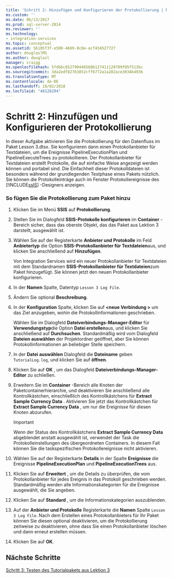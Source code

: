 ```yaml
---
title: 'Schritt 2: Hinzufügen und Konfigurieren der Protokollierung | Microsoft-Dokumentation'
ms.custom: ''
ms.date: 06/13/2017
ms.prod: sql-server-2014
ms.reviewer: ''
ms.technology:
- integration-services
ms.topic: conceptual
ms.assetid: 56105f3f-e500-4669-8c8e-acf434527727
author: douglaslMS
ms.author: douglasl
manager: craigg
ms.openlocfilehash: 5fdbbc852790446560b127411120709f05f513bc
ms.sourcegitcommit: 3da2edf82763852cff6772a1a282ace3034b4936
ms.translationtype: MT
ms.contentlocale: de-DE
ms.lasthandoff: 10/02/2018
ms.locfileid: "48128294"
---
```

# <a name="step-2-adding-and-configuring-logging"></a>Schritt 2: Hinzufügen und Konfigurieren der Protokollierung
  In dieser Aufgabe aktivieren Sie die Protokollierung für den Datenfluss im Paket Lesson 3.dtsx. Sie konfigurieren dann einen Protokollanbieter für Textdateien, um die Ereignisse PipelineExecutionPlan und PipelineExecuteTrees zu protokollieren. Der Protokollanbieter für Textdateien erstellt Protokolle, die auf einfache Weise angezeigt werden können und portabel sind. Die Einfachheit dieser Protokolldateien ist besonders während der grundlegenden Testphase eines Pakets nützlich. Sie können die Protokolleinträge auch im Fenster Protokollereignisse des [!INCLUDE[ssIS](../includes/ssis-md.md)] -Designers anzeigen.  
  
### <a name="to-add-logging-to-the-package"></a>So fügen Sie die Protokollierung zum Paket hinzu  
  
1.  Klicken Sie im Menü **SSIS** auf **Protokollierung**.  
  
2.  Stellen Sie im Dialogfeld **SSIS-Protokolle konfigurieren** im **Container** -Bereich sicher, dass das oberste Objekt, das das Paket aus Lektion 3 darstellt, ausgewählt ist.  
  
3.  Wählen Sie auf der Registerkarte **Anbieter und Protokolle** im Feld **Anbietertyp** die Option **SSIS-Protokollanbieter für Textdateien**aus, und klicken Sie anschließend auf **Hinzufügen**.  
  
     Von Integration Services wird ein neuer Protokollanbieter für Textdateien mit dem Standardnamen **SSIS-Protokollanbieter für Textdateien**zum Paket hinzugefügt. Sie können jetzt den neuen Protokollanbieter konfigurieren.  
  
4.  In der **Namen** Spalte, Datentyp `Lesson 3 Log File`.  
  
5.  Ändern Sie optional **Beschreibung**.  
  
6.  In der **Konfiguration** Spalte, klicken Sie auf  **\<neue Verbindung >** um das Ziel anzugeben, wohin die Protokollinformationen geschrieben.  
  
     Wählen Sie im Dialogfeld **Dateiverbindungs-Manager-Editor** für **Verwendungstyp**die Option **Datei erstellen**aus, und klicken Sie anschließend auf **Durchsuchen**. Standardmäßig wird vom Dialogfeld **Dateien auswählen** der Projektordner geöffnet, aber Sie können Protokollinformationen an beliebiger Stelle speichern.  
  
7.  In der **Datei auswählen** Dialogfeld die **Dateiname** geben `TutorialLog.log`, und klicken Sie auf **öffnen**.  
  
8.  Klicken Sie auf **OK** , um das Dialogfeld **Dateiverbindungs-Manager-Editor** zu schließen.  
  
9. Erweitern Sie im **Container** -Bereich alle Knoten der Paketcontainerhierarchie, und deaktivieren Sie anschließend alle Kontrollkästchen, einschließlich des Kontrollkästchens für **Extract Sample Currency Data** . Aktivieren Sie jetzt das Kontrollkästchen für **Extract Sample Currency Data** , um nur die Ereignisse für diesen Knoten abzurufen.  
  
    > [!IMPORTANT]  
    >  Wenn der Status des Kontrollkästchens **Extract Sample Currency Data** abgeblendet anstatt ausgewählt ist, verwendet der Task die Protokolleinstellungen des übergeordneten Containers. In diesem Fall können Sie die taskspezifischen Protokollereignisse nicht aktivieren.  
  
10. Wählen Sie auf der Registerkarte **Details** in der Spalte **Ereignisse** die Ereignisse **PipelineExecutionPlan** und **PipelineExecutionTrees** aus.  
  
11. Klicken Sie auf **Erweitert** , um die Details zu überprüfen, die vom Protokollanbieter für jedes Ereignis in das Protokoll geschrieben werden. Standardmäßig werden alle Informationskategorien für die Ereignisse ausgewählt, die Sie angeben.  
  
12. Klicken Sie auf **Standard** , um die Informationskategorien auszublenden.  
  
13. Auf der **Anbieter und Protokolle** Registerkarte die **Namen** Spalte `Lesson 3 Log File`. Nach dem Erstellen eines Protokollanbieters für Ihr Paket können Sie diesen optional deaktivieren, um die Protokollierung zeitweise zu deaktivieren, ohne dass Sie einen Protokollanbieter löschen und dann erneut erstellen müssen.  
  
14. Klicken Sie auf **OK**.  
  
## <a name="next-steps"></a>Nächste Schritte  
 [Schritt 3: Testen des Tutorialpakets aus Lektion 3](../integration-services/lesson-3-3-testing-the-lesson-3-tutorial-package.md)  
  
  
